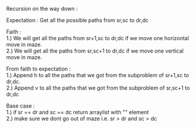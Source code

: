 Recursion on the way down :

Expectation : Get all the possible paths from sr,sc to dr,dc

Faith :<br />
1.) We will get all the paths from sr+1,sc to dr,dc if we move one horizontal move in maze.<br />
2.) We will get all the paths from sr,sc+1 to dr,dc if we move one vertical move in maze. <br />

From faith to expectation : <br />
1.) Append h to all the paths that we got from the subproblem of sr+1,sc to dr,dc.<br />
2.) Append v to all the paths that we got from the subproblem of sr,sc+1 to dr,dc<br />

Base case : <br />
1.) if sr == dr and sc == dc return arraylist with "" element<br />
2.) make sure we dont go out of maze i.e. sr > dr and sc > dc<br />

